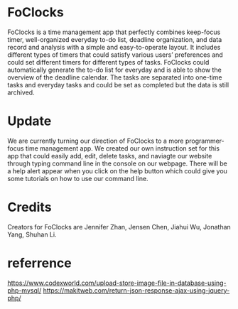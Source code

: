 # FoClocks
FoClocks is a time management app that perfectly combines keep-focus timer, well-organized everyday to-do list, deadline organization, and data record and analysis with a simple and easy-to-operate layout. It includes different types of timers that could satisfy various users’ preferences and could set different timers for different types of tasks. FoClocks could automatically generate the to-do list for everyday and is able to show the overview of the deadline calendar. The tasks are separated into one-time tasks and everyday tasks and could be set as completed but the data is still archived.

# Update
We are currently turning our direction of FoClocks to a more programmer-focus time management app. We created our own instruction set for this app that could easily add, edit, delete tasks, and naviagte our website through typing command line in the console on our webpage. There will be a help alert appear when you click on the help button which could give you some tutorials on how to use our command line.

# Credits
Creators for FoClocks are Jennifer Zhan, Jensen Chen, Jiahui Wu, Jonathan Yang, Shuhan Li.

# referrence
https://www.codexworld.com/upload-store-image-file-in-database-using-php-mysql/
https://makitweb.com/return-json-response-ajax-using-jquery-php/